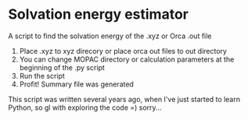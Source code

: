 # Solvation energy estimator
A script to find the solvation energy of the .xyz or Orca .out file

1) Place .xyz to xyz direcory or place orca out files to out directory
2) You can change MOPAC directory or calculation parameters at the beginning of the .py script
3) Run the script
4) Profit! Summary file was generated

This script was written several years ago, when I've just started to learn Python, so gl with exploring the code =) sorry...
